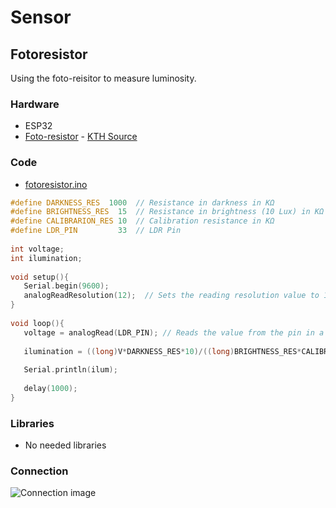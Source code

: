 # Sensor
## Fotoresistor
Using the foto-reisitor to measure luminosity.

### Hardware
* ESP32
* [Foto-resistor](docs/datasheet_fotoresistor.pdf) - [KTH Source](https://www.kth.se/social/files/54ef17dbf27654753f437c56/GL5537.pdf)

### Code
* [fotoresistor.ino](fotoresistor.ino)
```cpp
#define DARKNESS_RES  1000  // Resistance in darkness in KΩ
#define BRIGHTNESS_RES  15  // Resistance in brightness (10 Lux) in KΩ
#define CALIBRARION_RES 10  // Calibration resistance in KΩ
#define LDR_PIN         33  // LDR Pin
 
int voltage;
int ilumination;
 
void setup(){
   Serial.begin(9600);
   analogReadResolution(12);  // Sets the reading resolution value to 12 bits (0-4095)
}
 
void loop(){
   voltage = analogRead(LDR_PIN); // Reads the value from the pin in a 0-4095 resolution corresponding to a linear 0-3.3V        
 
   ilumination = ((long)V*DARKNESS_RES*10)/((long)BRIGHTNESS_RES*CALIBRARION_RES*(4096-V));  // Use if LDR between 33 & Vcc (like in the image)  
   
   Serial.println(ilum);   
   
   delay(1000);
}
```

### Libraries
* No needed libraries

### Connection
![Connection image](docs/fotoresistor.png)
